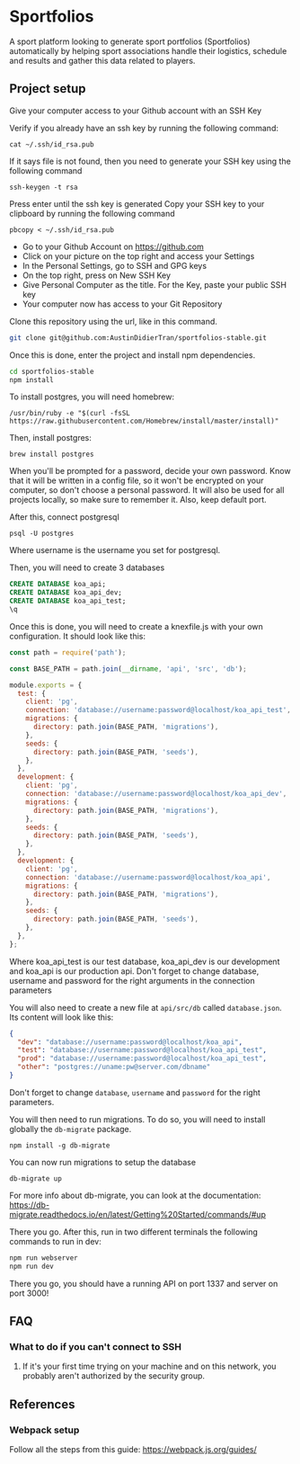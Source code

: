 # Sportfolios

A sport platform looking to generate sport portfolios (Sportfolios) automatically by helping sport associations handle their logistics, schedule and results and gather this data related to players.

## Project setup

Give your computer access to your Github account with an SSH Key

Verify if you already have an ssh key by running the following command:

```
cat ~/.ssh/id_rsa.pub
```

If it says file is not found, then you need to generate your SSH key using the following command

```
ssh-keygen -t rsa
```

Press enter until the ssh key is generated
Copy your SSH key to your clipboard by running the following command

```
pbcopy < ~/.ssh/id_rsa.pub
```

- Go to your Github Account on https://github.com
- Click on your picture on the top right and access your Settings
- In the Personal Settings, go to SSH and GPG keys
- On the top right, press on New SSH Key
- Give Personal Computer as the title. For the Key, paste your public SSH key
- Your computer now has access to your Git Repository

Clone this repository using the url, like in this command.

```sh
git clone git@github.com:AustinDidierTran/sportfolios-stable.git
```

Once this is done, enter the project and install npm dependencies.

```sh
cd sportfolios-stable
npm install
```

To install postgres, you will need homebrew:

```
/usr/bin/ruby -e "$(curl -fsSL https://raw.githubusercontent.com/Homebrew/install/master/install)"
```

Then, install postgres:

```
brew install postgres
```

When you'll be prompted for a password, decide your own password. Know that it will be written in a config file, so it won't be encrypted on your computer, so don't choose a personal password. It will also be used for all projects locally, so make sure to remember it. Also, keep default port.

After this, connect postgresql

```
psql -U postgres
```

Where username is the username you set for postgresql.

Then, you will need to create 3 databases

```sql
CREATE DATABASE koa_api;
CREATE DATABASE koa_api_dev;
CREATE DATABASE koa_api_test;
\q
```

Once this is done, you will need to create a knexfile.js with your own configuration. It should look like this:

```javascript
const path = require('path');

const BASE_PATH = path.join(__dirname, 'api', 'src', 'db');

module.exports = {
  test: {
    client: 'pg',
    connection: 'database://username:password@localhost/koa_api_test',
    migrations: {
      directory: path.join(BASE_PATH, 'migrations'),
    },
    seeds: {
      directory: path.join(BASE_PATH, 'seeds'),
    },
  },
  development: {
    client: 'pg',
    connection: 'database://username:password@localhost/koa_api_dev',
    migrations: {
      directory: path.join(BASE_PATH, 'migrations'),
    },
    seeds: {
      directory: path.join(BASE_PATH, 'seeds'),
    },
  },
  development: {
    client: 'pg',
    connection: 'database://username:password@localhost/koa_api',
    migrations: {
      directory: path.join(BASE_PATH, 'migrations'),
    },
    seeds: {
      directory: path.join(BASE_PATH, 'seeds'),
    },
  },
};
```

Where koa_api_test is our test database, koa_api_dev is our development and koa_api is our production api. Don't forget to change database, username and password for the right arguments in the connection parameters

You will also need to create a new file at `api/src/db` called `database.json`. Its content will look like this:

```json
{
  "dev": "database://username:password@localhost/koa_api",
  "test": "database://username:password@localhost/koa_api_test",
  "prod": "database://username:password@localhost/koa_api_test",
  "other": "postgres://uname:pw@server.com/dbname"
}
```

Don't forget to change `database`, `username` and `password` for the right parameters.

You will then need to run migrations. To do so, you will need to install globally the `db-migrate` package.

```
npm install -g db-migrate
```

You can now run migrations to setup the database

```
db-migrate up
```

For more info about db-migrate, you can look at the documentation: https://db-migrate.readthedocs.io/en/latest/Getting%20Started/commands/#up

There you go. After this, run in two different terminals the following commands to run in dev:

```sh
npm run webserver
npm run dev
```

There you go, you should have a running API on port 1337 and server on port 3000!

## FAQ

### What to do if you can't connect to SSH

1. If it's your first time trying on your machine and on this network, you probably aren't authorized by the security group.

## References

### Webpack setup

Follow all the steps from this guide: https://webpack.js.org/guides/
